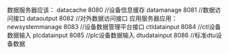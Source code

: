 数据服务器应该：
datacache 8080  //设备信息缓存
datamanage 8081 //数据访问接口
dataoutput 8082 //对外数据访问接口
应用服务器应用：
newsystemmanage 8083  //设备数据管理平台接口
ctldatainput 8084 //ctl设备数据输入
plcdatainput 8085 //plc设备数据输入
dtudatainput 8086 //标准dtu设备数据
